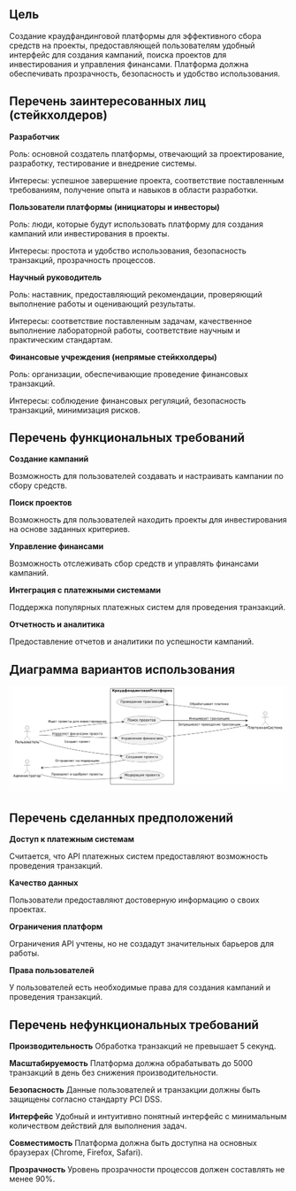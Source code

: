 ## Цель
Создание краудфандинговой платформы для эффективного сбора средств на проекты, предоставляющей пользователям удобный интерфейс для создания кампаний, поиска проектов для инвестирования и управления финансами. Платформа должна обеспечивать прозрачность, безопасность и удобство использования.

## Перечень заинтересованных лиц (стейкхолдеров)
**Разработчик**

 Роль: основной создатель платформы, отвечающий за проектирование, разработку, тестирование и внедрение системы.

 Интересы: успешное завершение проекта, соответствие поставленным требованиям, получение опыта и навыков в области разработки.

 **Пользователи платформы (инициаторы и инвесторы)**

 Роль: люди, которые будут использовать платформу для создания кампаний или инвестирования в проекты.

 Интересы: простота и удобство использования, безопасность транзакций, прозрачность процессов.

**Научный руководитель**

 Роль:
наставник, предоставляющий рекомендации, проверяющий выполнение работы и оценивающий результаты.

 Интересы: 
соответствие поставленным задачам, качественное выполнение лабораторной работы, соответствие научным и практическим стандартам.

 **Финансовые учреждения (непрямые стейкхолдеры)**

 Роль: 
организации, обеспечивающие проведение финансовых транзакций.

 Интересы: 
соблюдение финансовых регуляций, безопасность транзакций, минимизация рисков.

## Перечень функциональных требований

**Создание кампаний** 

Возможность для пользователей создавать и настраивать кампании по сбору средств.

**Поиск проектов** 

Возможность для пользователей находить проекты для инвестирования на основе заданных критериев.

**Управление финансами** 

Возможность отслеживать сбор средств и управлять финансами кампаний.

**Интеграция с платежными системами** 

Поддержка популярных платежных систем для проведения транзакций.

**Отчетность и аналитика** 

Предоставление отчетов и аналитики по успешности кампаний.

## Диаграмма вариантов использования

![Диаграмма вариантов исп](<Варианты исп.PNG>)

## Перечень сделанных предположений

**Доступ к платежным системам** 

Считается, что API платежных систем предоставляют возможность проведения транзакций.

**Качество данных** 

Пользователи предоставляют достоверную информацию о своих проектах.

**Ограничения платформ** 

Ограничения API учтены, но не создадут значительных барьеров для работы.

**Права пользователей** 

У пользователей есть необходимые права для создания кампаний и проведения транзакций.

## Перечень нефункциональных требований
**Производительность** Обработка транзакций не превышает 5 секунд.

**Масштабируемость** Платформа должна обрабатывать до 5000 транзакций в день без снижения производительности.

**Безопасность** Данные пользователей и транзакции должны быть защищены согласно стандарту PCI DSS.

**Интерфейс** Удобный и интуитивно понятный интерфейс с минимальным количеством действий для выполнения задач.

**Совместимость** Платформа должна быть доступна на основных браузерах (Chrome, Firefox, Safari).

**Прозрачность** Уровень прозрачности процессов должен составлять не менее 90%.
